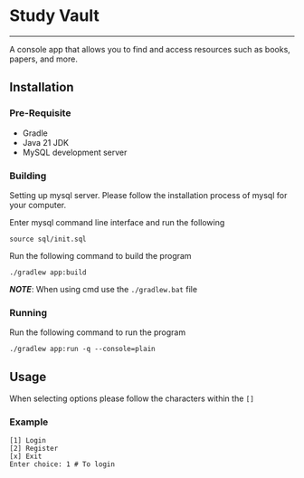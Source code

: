 # Study Vault
***
A console app that allows you to find and access resources such as books, papers, and more. 
## Installation
### Pre-Requisite
- Gradle
- Java 21 JDK
- MySQL development server
### Building
Setting up mysql server. Please follow the installation process of mysql for your computer.

Enter mysql command line interface and run the following
```shell
source sql/init.sql
```
Run the following command to build the program
```shell
./gradlew app:build
```

**_NOTE_**: When using cmd use the `./gradlew.bat` file
### Running
Run the following command to run the program
```shell
./gradlew app:run -q --console=plain
```

## Usage
When selecting options please follow the characters within the `[]`

### Example
```
[1] Login
[2] Register
[x] Exit
Enter choice: 1 # To login
```
